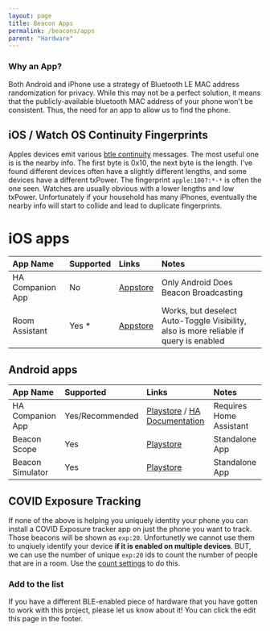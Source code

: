 ```yaml
---
layout: page
title: Beacon Apps
permalink: /beacons/apps
parent: "Hardware"
---
```


### Why an App?

Both Android and iPhone use a strategy of Bluetooth LE MAC address randomization for privacy. While this may not be a perfect solution, it means that the publicly-available bluetooth MAC address of your phone won't be consistent. Thus, the need for an app to allow us to find the phone.

## iOS / Watch OS Continuity Fingerprints

Apples devices emit various [btle continuity](https://github.com/furiousMAC/continuity) messages. The most useful one is is the nearby info. The first byte is 0x10, the next byte is the length. I've found different devices often have a slightly different lengths, and some devices have a different txPower. The fingerprint `apple:100?:*-*` is often the one seen. Watches are usually obvious with a lower lengths and low txPower. Unfortunately if your household has many iPhones, eventually the nearby info will start to collide and lead to duplicate fingerprints.

# iOS apps

| App Name         | Supported       | Links                                                                                                                                                                                                       | Notes |
|:-----------------|:----------------|:------------------------------------------------------------------------------------------------------------------------------------------------------------------------------------------------------------|:------|
| HA Companion App | No              | [Appstore](https://apps.apple.com/us/app/home-assistant/id1099568401) | Only Android Does Beacon Broadcasting
| Room Assistant   | Yes *           | [Appstore](https://apps.apple.com/us/app/room-assistant/id1538642237) | Works, but deselect Auto-Toggle Visibility, also is more reliable if query is enabled |

## Android apps

| App Name         | Supported       | Links                                                                                                                                                                                                       | Notes |
|:-----------------|:----------------|:------------------------------------------------------------------------------------------------------------------------------------------------------------------------------------------------------------|:------|
| HA Companion App | Yes/Recommended | [Playstore](https://play.google.com/store/apps/details?id=io.homeassistant.companion.android&hl=en_GB&gl=US) / [HA Documentation](https://companion.home-assistant.io/docs/core/sensors/#bluetooth-sensors) | Requires Home Assistant |
| Beacon Scope     | Yes             | [Playstore](https://play.google.com/store/apps/details?id=com.davidgyoungtech.beaconscanner)                                                                                                                 | Standalone App |
| Beacon Simulator | Yes             | [Playstore](https://play.google.com/store/apps/details?id=net.alea.beaconsimulator)                                                                                                                         | Standalone App |
## COVID Exposure Tracking

If none of the above is helping you uniquely identity your phone you can install a COVID Exposure tracker app on just the phone you want to track. Those beacons will be shown as `exp:20`. Unfortunetly we cannot use them to unqiuely identify your device **if it is enabled on multiple devices**. BUT, we can use the number of unique `exp:20` ids to count the number of people that are in a room.  Use the [count settings](/configuration/settings#counting) to do this.

### Add to the list

If you have a different BLE-enabled piece of hardware that you have gotten to work with this project, please let us know about it! You can click the edit this page in the footer.
